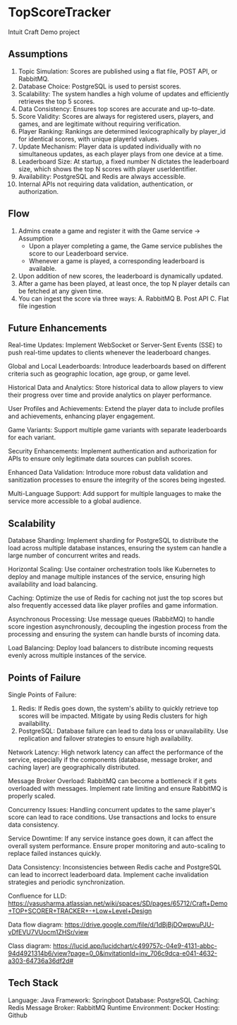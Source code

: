 # TopScoreTracker
Intuit Craft Demo project

## Assumptions 
1. Topic Simulation: Scores are published using a flat file, POST API, or RabbitMQ.
2. Database Choice: PostgreSQL is used to persist scores.
3. Scalability: The system handles a high volume of updates and efficiently retrieves the top 5 scores.
4. Data Consistency: Ensures top scores are accurate and up-to-date.
5. Score Validity: Scores are always for registered users, players, and games, and are legitimate without requiring verification.
6. Player Ranking: Rankings are determined lexicographically by player_id for identical scores, with unique playerId values.
7. Update Mechanism: Player data is updated individually with no simultaneous updates, as each player plays from one device at a time.
8. Leaderboard Size: At startup, a fixed number N dictates the leaderboard size, which shows the top N scores with player userIdentifier.
9. Availability: PostgreSQL and Redis are always accessible.
10. Internal APIs not requiring data validation, authentication, or authorization.

## Flow 
1. Admins create a game and register it with the Game service -> Assumption
    * Upon a player completing a game, the Game service publishes the score to our Leaderboard service.
    * Whenever a game is played, a corresponding leaderboard is available.
2. Upon addition of new scores, the leaderboard is dynamically updated.
3. After a game has been played, at least once, the top N player details can be fetched at any given time.
4. You can ingest the score via three ways:
   A. RabbitMQ
   B. Post API
   C. Flat file ingestion

## Future Enhancements
Real-time Updates: Implement WebSocket or Server-Sent Events (SSE) to push real-time updates to clients whenever the leaderboard changes.

Global and Local Leaderboards: Introduce leaderboards based on different criteria such as geographic location, age group, or game level.

Historical Data and Analytics: Store historical data to allow players to view their progress over time and provide analytics on player performance.

User Profiles and Achievements: Extend the player data to include profiles and achievements, enhancing player engagement.

Game Variants: Support multiple game variants with separate leaderboards for each variant.

Security Enhancements: Implement authentication and authorization for APIs to ensure only legitimate data sources can publish scores.

Enhanced Data Validation: Introduce more robust data validation and sanitization processes to ensure the integrity of the scores being ingested.

Multi-Language Support: Add support for multiple languages to make the service more accessible to a global audience.


## Scalability
Database Sharding: Implement sharding for PostgreSQL to distribute the load across multiple database instances, ensuring the system can handle a large number of concurrent writes and reads.

Horizontal Scaling: Use container orchestration tools like Kubernetes to deploy and manage multiple instances of the service, ensuring high availability and load balancing.

Caching: Optimize the use of Redis for caching not just the top scores but also frequently accessed data like player profiles and game information.

Asynchronous Processing: Use message queues (RabbitMQ) to handle score ingestion asynchronously, decoupling the ingestion process from the processing and ensuring the system can handle bursts of incoming data.

Load Balancing: Deploy load balancers to distribute incoming requests evenly across multiple instances of the service.

## Points of Failure
Single Points of Failure:
   1. Redis: If Redis goes down, the system's ability to quickly retrieve top scores will be impacted. Mitigate by using Redis clusters for high availability.
   2. PostgreSQL: Database failure can lead to data loss or unavailability. Use replication and failover strategies to ensure high availability.

Network Latency: High network latency can affect the performance of the service, especially if the components (database, message broker, and caching layer) are geographically distributed.

Message Broker Overload: RabbitMQ can become a bottleneck if it gets overloaded with messages. Implement rate limiting and ensure RabbitMQ is properly scaled.

Concurrency Issues: Handling concurrent updates to the same player's score can lead to race conditions. Use transactions and locks to ensure data consistency.

Service Downtime: If any service instance goes down, it can affect the overall system performance. Ensure proper monitoring and auto-scaling to replace failed instances quickly.

Data Consistency: Inconsistencies between Redis cache and PostgreSQL can lead to incorrect leaderboard data. Implement cache invalidation strategies and periodic synchronization.

Confluence for LLD:
https://vasusharma.atlassian.net/wiki/spaces/SD/pages/65712/Craft+Demo+TOP+SCORER+TRACKER+-+Low+Level+Design

Data flow diagram:
https://drive.google.com/file/d/1dBjBjDOwpwuPJU-vDfEVU7VUocm1ZHSr/view

Class diagram:
https://lucid.app/lucidchart/c499757c-04e9-4131-abbc-94d4921314b6/view?page=0_0&invitationId=inv_706c9dca-e041-4632-a303-64736a36df2d#

## Tech Stack
Language: Java
Framework: Springboot
Database: PostgreSQL
Caching: Redis
Message Broker: RabbitMQ
Runtime Environment: Docker
Hosting: Github
